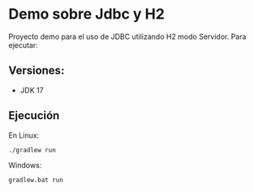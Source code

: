 # Demo sobre Jdbc y H2
Proyecto demo para el uso de JDBC utilizando H2 modo Servidor. Para ejecutar: 

## Versiones:

* JDK 17

## Ejecución

En Linux:

`./gradlew run`

Windows:

`gradlew.bat run`